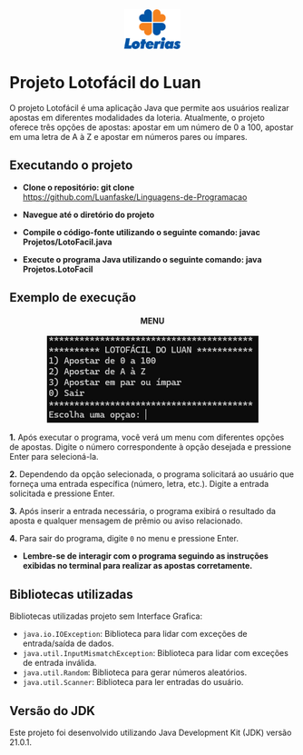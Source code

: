 <div align="center">
<img src="https://github.com/luan-fb/Linguagens-de-Programacao/blob/main/Lotofacil/img/Logo%20loteria.png?raw=true" width="100">
</div>

# Projeto Lotofácil do Luan   

O projeto Lotofácil é uma aplicação Java que permite aos usuários realizar apostas em diferentes modalidades da loteria. Atualmente, o projeto oferece três opções de apostas: apostar em um número de 0 a 100, apostar em uma letra de A à Z e apostar em números pares ou ímpares.

## Executando o projeto 

- **Clone o repositório: git clone** https://github.com/Luanfaske/Linguagens-de-Programacao

- **Navegue até o diretório do projeto**
 
- **Compile o código-fonte utilizando o seguinte comando: javac Projetos/LotoFacil.java**

- **Execute o programa Java utilizando o seguinte comando: java Projetos.LotoFacil**
  
## Exemplo de execução 
<div align="center">
  
#### MENU 

![Menu](https://github.com/luan-fb/Linguagens-de-Programacao/blob/main/Lotofacil/img/Menu.png?raw=true)
  
</div>
 
 **1.** Após executar o programa, você verá um menu com diferentes opções de apostas. Digite o número correspondente à opção desejada e pressione Enter para selecioná-la.

 **2.** Dependendo da opção selecionada, o programa solicitará ao usuário que forneça uma entrada específica (número, letra, etc.). Digite a entrada solicitada e pressione Enter.

 **3.** Após inserir a entrada necessária, o programa exibirá o resultado da aposta e qualquer mensagem de prêmio ou aviso relacionado.

 **4.** Para sair do programa, digite `0` no menu e pressione Enter.

 - **Lembre-se de interagir com o programa seguindo as instruções exibidas no terminal para realizar as apostas corretamente.**







## Bibliotecas utilizadas

Bibliotecas utilizadas projeto sem Interface Grafica:

- `java.io.IOException`: Biblioteca para lidar com exceções de entrada/saída de dados.
- `java.util.InputMismatchException`: Biblioteca para lidar com exceções de entrada inválida.
- `java.util.Random`: Biblioteca para gerar números aleatórios.
- `java.util.Scanner`: Biblioteca para ler entradas do usuário.


## Versão do JDK

Este projeto foi desenvolvido utilizando Java Development Kit (JDK) versão 21.0.1.
